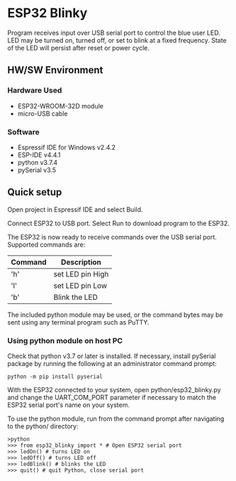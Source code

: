 # ESP32 Blinky

Program receives input over USB serial port to control the blue user LED. LED may be turned on, turned off, or set to blink at a fixed frequency. State of the LED will persist after reset or power cycle.

## HW/SW Environment

### Hardware Used

* ESP32-WROOM-32D module
* micro-USB cable

### Software

* Espressif IDE for Windows v2.4.2
* ESP-IDE v4.4.1
* python v3.7.4
* pySerial v3.5

## Quick setup

Open project in Espressif IDE and select Build.

Connect ESP32 to USB port. Select Run to download program to the ESP32.

The ESP32 is now ready to receive commands over the USB serial port. Supported commands are:

| Command | Description      |
| ------- | ---------------- |
| 'h'     | set LED pin High |
| 'l'     | set LED pin Low  |
| 'b'     | Blink the LED    |

The included python module may be used, or the command bytes may be sent using any terminal program such as PuTTY.

### Using python module on host PC

Check that python v3.7 or later is installed. If necessary, install pySerial package by running the following at an administrator command prompt:

```
python -m pip install pyserial
```

With the ESP32 connected to your system, open python/esp32_blinky.py and change the UART_COM_PORT parameter if necessary to match the ESP32 serial port's name on your system.

To use the python module, run from the command prompt after navigating to the python/ directory:

```
>python
>>> from esp32_blinky import * # Open ESP32 serial port
>>> ledOn() # turns LED on
>>> ledOff() # turns LED off
>>> ledBlink() # blinks the LED
>>> quit() # quit Python, close serial port
```
